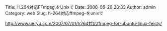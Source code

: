 Title: H.264対応FFmpeg をUnixで
Date: 2008-06-26 23:33
Author: admin
Category: web
Slug: h-264対応ffmpeg-をunixで

http://www.ueryu.com/2007/07/01/h264対応ffmpeg-for-ubuntu-linux-feisty/
